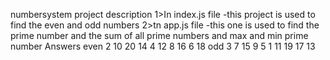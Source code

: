 numbersystem project
description  1>In index.js file -this project is used to find the even and odd numbers
             2>tn app.js file  -this one is used to find the prime number and the sum of all prime numbers and max and min prime number
  Answers even 2 10 20 14 4 12 8 16 6 18
  odd  3 7 15 9 5 1 11 19 17  13
